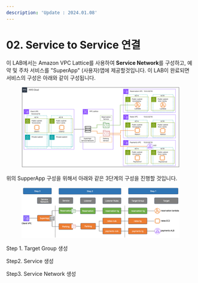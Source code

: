 ```yaml
---
description: 'Update : 2024.01.08'
---
```


# 02. Service to Service 연결

이 LAB에서는  Amazon VPC Lattice를 사용하여 **Service Network**를 구성하고, 예약 및 주차 서비스를 "SuperApp" (사용자)앱에 제공할것입니다. 이 LAB이 완료되면 서비스의 구성은 아래와 같이 구성됩니다.

<figure><img src="../.gitbook/assets/image (4).png" alt=""><figcaption></figcaption></figure>

위의 SupperApp 구성을 위해서 아래와 같은 3단계의 구성을 진행할 것입니다.

<figure><img src="../.gitbook/assets/image (1) (1) (1) (1).png" alt=""><figcaption></figcaption></figure>

Step 1. Target Group 생성

Step2. Service 생성

Step3. Service Network 생성
